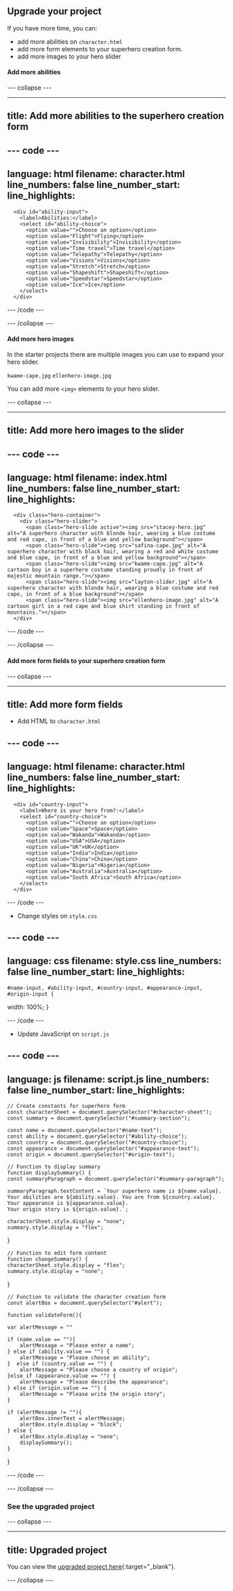 ## Upgrade your project

If you have more time, you can: 

+ add more abilities on `character.html`
+ add more form elements to your superhero creation form.
+ add more images to your hero slider

#### Add more abilities 

--- collapse ---

---
title: Add more abilities to the superhero creation form
---

--- code ---
---
language: html
filename: character.html
line_numbers: false
line_number_start: 
line_highlights: 
---

      <div id="ability-input">
        <label>Abilities:</label>
        <select id="ability-choice">
          <option value="">Choose an option</option>
          <option value="Flight">Flying</option>
          <option value="Invisibility">Invisibility</option>
          <option value="Time travel">Time travel</option>
          <option value="Telepathy">Telepathy</option>
          <option value="Visions">Visions</option>
          <option value="Stretch">Stretch</option>
          <option value="Shapeshift">Shapeshift</option>
          <option value="Speedstar">Speedstar</option>
          <option value="Ice">Ice</option>
        </select>
      </div>

--- /code ---

--- /collapse ---

#### Add more hero images

In the starter projects there are multiple images you can use to expand your hero slider.

`kwame-cape.jpg`
`ellenhero-image.jpg`

You can add more `<img>` elements to your hero slider.

--- collapse ---

---
title: Add more hero images to the slider
---

--- code ---
---
language: html
filename: index.html
line_numbers: false
line_number_start: 
line_highlights: 
---

      <div class="hero-container">
        <div class="hero-slider">
          <span class="hero-slide active"><img src="stacey-hero.jpg" alt="A superhero character with blonde hair, wearing a blue costume and red cape, in front of a blue and yellow background"></span>
          <span class="hero-slide"><img src="safina-cape.jpg" alt="A superhero character with black hair, wearing a red and white costume and blue cape, in front of a blue and yellow background"></span>
          <span class="hero-slide"><img src="kwame-cape.jpg" alt="A cartoon boy in a superhero costume standing proudly in front of majestic mountain range."></span>
          <span class="hero-slide"><img src="layton-slider.jpg" alt="A superhero character with blonde hair, wearing a blue costume and red cape, in front of a blue background"></span>
          <span class="hero-slide"><img src="ellenhero-image.jpg" alt="A cartoon girl in a red cape and blue shirt standing in front of mountains."></span>
      </div>

--- /code ---

--- /collapse ---


#### Add more form fields to your superhero creation form

--- collapse ---

---
title: Add more form fields
---

+ Add HTML to `character.html`

--- code ---
---
language: html
filename: character.html
line_numbers: false
line_number_start: 
line_highlights: 
---

      <div id="country-input">
        <label>Where is your hero from?:</label>
        <select id="country-choice">
          <option value="">Choose an option</option>
          <option value="Space">Space</option>
          <option value="Wakanda">Wakanda</option>
          <option value="USA">USA</option>
          <option value="UK">UK</option>
          <option value="India">India</option>
          <option value="China">China</option>
          <option value="Nigeria">Nigeria</option>
          <option value="Australia">Australia</option>
          <option value="South Africa">South Africa</option>
        </select>
      </div>

--- /code ---

+ Change styles on `style.css`

--- code ---
---
language: css
filename: style.css
line_numbers: false
line_number_start: 
line_highlights: 
---

    #name-input, #ability-input, #country-input, #appearance-input, #origin-input {
  width: 100%;
   }

--- /code ---

+ Update JavaScript on `script.js`

--- code ---
---
language: js
filename: script.js
line_numbers: false
line_number_start: 
line_highlights: 
---

    // Create constants for superhero form
    const characterSheet = document.querySelector("#character-sheet");
    const summary = document.querySelector("#summary-section");

    const name = document.querySelector("#name-text");
    const ability = document.querySelector("#ability-choice");
    const country = document.querySelector("#country-choice");
    const appearance = document.querySelector("#appearance-text");
    const origin = document.querySelector("#origin-text");

    // Function to display summary
    function displaySummary() {
    const summaryParagraph = document.querySelector("#summary-paragraph");

    summaryParagraph.textContent = `Your superhero name is ${name.value}. 
    Your abilities are ${ability.value}. You are from ${country.value}.
    Your appearance is ${appearance.value}. 
    Your origin story is ${origin.value}.`;

    characterSheet.style.display = "none";
    summary.style.display = "flex";
}

    // Function to edit form content
    function changeSummary() {
    characterSheet.style.display = "flex";
    summary.style.display = "none";
}

    // Function to validate the character creation form 
    const alertBox = document.querySelector("#alert");

    function validateForm(){

    var alertMessage = ""

    if (name.value == ""){
        alertMessage = "Please enter a name"; 
    } else if (ability.value == "") {
        alertMessage = "Please choose an ability";
    }  else if (country.value == "") {
        alertMessage = "Please choose a country of origin";
    }else if (appearance.value == "") {
        alertMessage = "Please describe the appearance";
    } else if (origin.value == "") {
        alertMessage = "Please write the origin story";
    } 
    
    if (alertMessage != ""){
        alertBox.innerText = alertMessage;
        alertBox.style.display = "block";
    } else {
        alertBox.style.display = "none";
        displaySummary();
    }
}

--- /code ---

--- /collapse ---

### See the upgraded project

--- collapse ---

---
title: Upgraded project
---

You can view the [upgraded project here](https://editor.raspberrypi.org/en/projects/comic-character-upgraded){:target="_blank"}.

--- /collapse ---